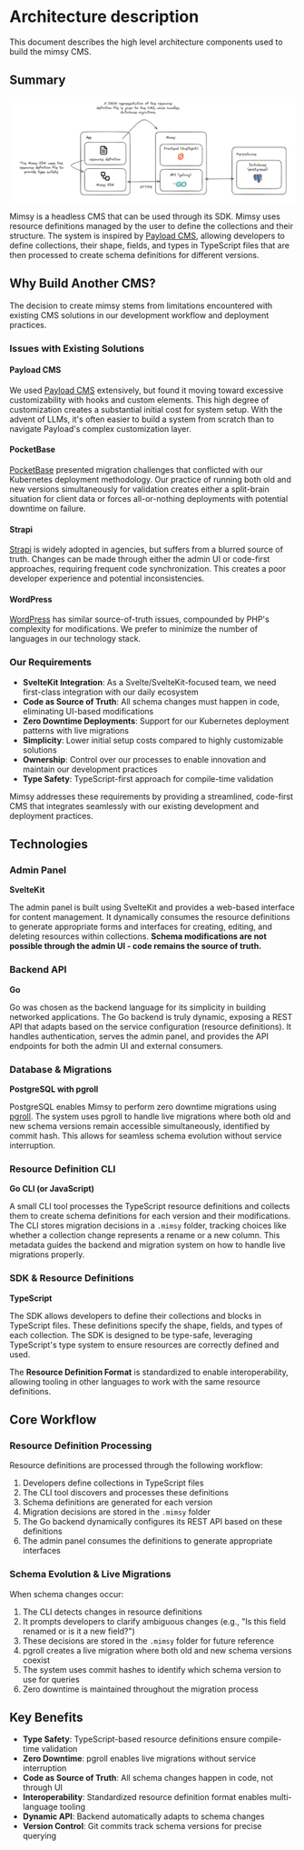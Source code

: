 # Architecture description

This document describes the high level architecture components used to build the mimsy CMS.

## Summary

![Architecture](./imgs/architecture.png)

Mimsy is a headless CMS that can be used through its SDK. Mimsy uses resource definitions managed by the user to define the collections and their structure. The system is inspired by [Payload CMS](https://payloadcms.com), allowing developers to define collections, their shape, fields, and types in TypeScript files that are then processed to create schema definitions for different versions.

## Why Build Another CMS?

The decision to create mimsy stems from limitations encountered with existing CMS solutions in our development workflow and deployment practices.

### Issues with Existing Solutions

#### Payload CMS
We used [Payload CMS](https://payloadcms.com) extensively, but found it moving toward excessive customizability with hooks and custom elements. This high degree of customization creates a substantial initial cost for system setup. With the advent of LLMs, it's often easier to build a system from scratch than to navigate Payload's complex customization layer.

#### PocketBase
[PocketBase](https://pocketbase.io) presented migration challenges that conflicted with our Kubernetes deployment methodology. Our practice of running both old and new versions simultaneously for validation creates either a split-brain situation for client data or forces all-or-nothing deployments with potential downtime on failure.

#### Strapi
[Strapi](https://strapi.io) is widely adopted in agencies, but suffers from a blurred source of truth. Changes can be made through either the admin UI or code-first approaches, requiring frequent code synchronization. This creates a poor developer experience and potential inconsistencies.

#### WordPress
[WordPress](https://wordpress.org) has similar source-of-truth issues, compounded by PHP's complexity for modifications. We prefer to minimize the number of languages in our technology stack.

### Our Requirements

- **SvelteKit Integration**: As a Svelte/SvelteKit-focused team, we need first-class integration with our daily ecosystem
- **Code as Source of Truth**: All schema changes must happen in code, eliminating UI-based modifications
- **Zero Downtime Deployments**: Support for our Kubernetes deployment patterns with live migrations
- **Simplicity**: Lower initial setup costs compared to highly customizable solutions
- **Ownership**: Control over our processes to enable innovation and maintain our development practices
- **Type Safety**: TypeScript-first approach for compile-time validation

Mimsy addresses these requirements by providing a streamlined, code-first CMS that integrates seamlessly with our existing development and deployment practices.

## Technologies

### Admin Panel

**SvelteKit**

The admin panel is built using SvelteKit and provides a web-based interface for content management. It dynamically consumes the resource definitions to generate appropriate forms and interfaces for creating, editing, and deleting resources within collections. **Schema modifications are not possible through the admin UI - code remains the source of truth.**

### Backend API

**Go**

Go was chosen as the backend language for its simplicity in building networked applications. The Go backend is truly dynamic, exposing a REST API that adapts based on the service configuration (resource definitions). It handles authentication, serves the admin panel, and provides the API endpoints for both the admin UI and external consumers.

### Database & Migrations

**PostgreSQL with pgroll**

PostgreSQL enables Mimsy to perform zero downtime migrations using [pgroll](https://pgroll.com/). The system uses pgroll to handle live migrations where both old and new schema versions remain accessible simultaneously, identified by commit hash. This allows for seamless schema evolution without service interruption.

### Resource Definition CLI

**Go CLI (or JavaScript)**

A small CLI tool processes the TypeScript resource definitions and collects them to create schema definitions for each version and their modifications. The CLI stores migration decisions in a `.mimsy` folder, tracking choices like whether a collection change represents a rename or a new column. This metadata guides the backend and migration system on how to handle live migrations properly.

### SDK & Resource Definitions

**TypeScript**

The SDK allows developers to define their collections and blocks in TypeScript files. These definitions specify the shape, fields, and types of each collection. The SDK is designed to be type-safe, leveraging TypeScript's type system to ensure resources are correctly defined and used.

The **Resource Definition Format** is standardized to enable interoperability, allowing tooling in other languages to work with the same resource definitions.

## Core Workflow

### Resource Definition Processing

Resource definitions are processed through the following workflow:
1. Developers define collections in TypeScript files
2. The CLI tool discovers and processes these definitions
3. Schema definitions are generated for each version
4. Migration decisions are stored in the `.mimsy` folder
5. The Go backend dynamically configures its REST API based on these definitions
6. The admin panel consumes the definitions to generate appropriate interfaces

### Schema Evolution & Live Migrations

When schema changes occur:
1. The CLI detects changes in resource definitions
2. It prompts developers to clarify ambiguous changes (e.g., "Is this field renamed or is it a new field?")
3. These decisions are stored in the `.mimsy` folder for future reference
4. pgroll creates a live migration where both old and new schema versions coexist
5. The system uses commit hashes to identify which schema version to use for queries
6. Zero downtime is maintained throughout the migration process

## Key Benefits

- **Type Safety**: TypeScript-based resource definitions ensure compile-time validation
- **Zero Downtime**: pgroll enables live migrations without service interruption
- **Code as Source of Truth**: All schema changes happen in code, not through UI
- **Interoperability**: Standardized resource definition format enables multi-language tooling
- **Dynamic API**: Backend automatically adapts to schema changes
- **Version Control**: Git commits track schema versions for precise querying

